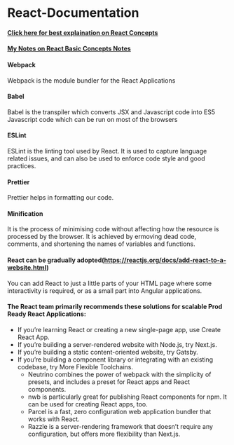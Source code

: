 # React-Documentation

#### [Click here for best explaination on React Concepts](https://reactjs.org/docs/thinking-in-react.html)

#### [My Notes on React Basic Concepts Notes](/REACT-BASIC-CONCEPTS.MD)

#### Webpack
Webpack is the module bundler for the React Applications

#### Babel 
Babel is the transpiler which converts JSX and Javascript code into ES5 Javascript code which can be run on most of the browsers

#### ESLint 
ESLint is the linting tool used by React. It is used to capture language related issues, and can also be used to enforce code style and good practices.

#### Prettier
Prettier helps in formatting our code.

#### Minification
It is the process of minimising code without affecting how the resource is processed by the browser. It is achieved by ermoving dead code, comments, and shortening the names of variables and functions.

#### React can be gradually adopted(https://reactjs.org/docs/add-react-to-a-website.html)
You can add React to just a little parts of your HTML page where some interactivity is required, or as a small part into Angular applications.

#### The React team primarily recommends these solutions for scalable Prod Ready React Applications:
- If you’re learning React or creating a new single-page app, use Create React App.
- If you’re building a server-rendered website with Node.js, try Next.js.
- If you’re building a static content-oriented website, try Gatsby.
- If you’re building a component library or integrating with an existing codebase, try More Flexible Toolchains.
    - Neutrino combines the power of webpack with the simplicity of presets, and includes a preset for React apps and React components.
    - nwb is particularly great for publishing React components for npm. It can be used for creating React apps, too.
    - Parcel is a fast, zero configuration web application bundler that works with React.
    - Razzle is a server-rendering framework that doesn’t require any configuration, but offers more flexibility than Next.js.


